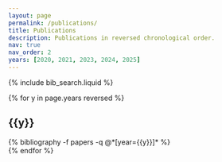 ```yaml
---
layout: page
permalink: /publications/
title: Publications
description: Publications in reversed chronological order.
nav: true
nav_order: 2
years: [2020, 2021, 2023, 2024, 2025]
---
```


<!-- _pages/publications.md -->

<!-- Bibsearch Feature -->

{% include bib_search.liquid %}

<div class="publications">

{% for y in page.years reversed %}
  <div class="row">
    <h2 class="year col-sm-1 order-sm-last order-first">{{y}}</h2>
      {% bibliography -f papers -q @*[year={{y}}]* %}
  </div>
{% endfor %}

</div>

